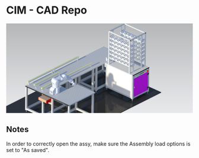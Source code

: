 # CIM - CAD Repo

![alt text](Images/Preview.png)

## Notes

In order to correctly open the assy, make sure the Assembly load options is set to "As saved".